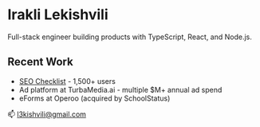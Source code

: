 # Irakli Lekishvili

Full-stack engineer building products with TypeScript, React, and Node.js.

## Recent Work
- [SEO Checklist](https://seo-checklist.app) - 1,500+ users
- Ad platform at TurbaMedia.ai - multiple $M+ annual ad spend
- eForms at Operoo (acquired by SchoolStatus)

📫 l3kishvili@gmail.com
